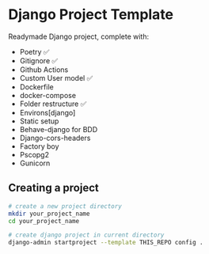 # Django Project Template

Readymade Django project, complete with:
* Poetry ✅
* Gitignore ✅
* Github Actions 
* Custom User model ✅
* Dockerfile
* docker-compose
* Folder restructure ✅
* Environs[django]
* Static setup
* Behave-django for BDD
* Django-cors-headers
* Factory boy
* Pscopg2
* Gunicorn

## Creating a project

```bash
# create a new project directory
mkdir your_project_name
cd your_project_name

# create django project in current directory
django-admin startproject --template THIS_REPO config .
```

